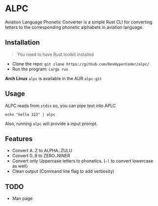 # ALPC

Aviation Language Phonetic Converter is a simple Rust CLI for converting letters to the corresponding phonetic alphabets in aviation language.

## Installation
> You need to have Rust toolkit installed
- Clone the repo: `git clone https://github.com/DevHyperCoder/alpc/`
- Run the program: `cargo run`

**Arch Linux**
`alpc` is available in the AUR  `alpc-git`

## Usage

ALPC reads from `stdin` so, you can pipe text into APLC

`echo "hello 123" | alpc`

Also, running `alpc` will provide a input prompt.

## Features
- Convert A..Z to ALPHA..ZULU
- Convert 0..9 to ZERO..NINER
- Convert only Uppercase letters to phonetics. (`-l` to convert lowercase as well)
- Clean output (Command line flag to add verbosity)

## TODO
- Man page
